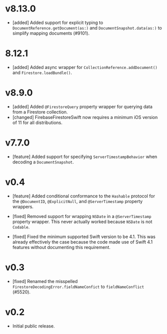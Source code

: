# v8.13.0
- [added] Added support for explicit typing to `DocumentReference.getDocument(as:)` 
  and `DocumentSnapshot.data(as:)` to simplify mapping documents (#9101).
  
# 8.12.1
- [added] Added async wrapper for `CollectionReference.addDocument()` and
  `Firestore.loadBundle()`.

# v8.9.0
- [added] Added `@FirestoreQuery` property wrapper for querying data from a
  Firestore collection.
- [changed] FirebaseFirestoreSwift now requires a minimum iOS version of 11 for
  all distributions.

# v7.7.0
- [feature] Added support for specifying `ServerTimestampBehavior` when
  decoding a `DocumentSnapshot`.

# v0.4
- [feature] Added conditional conformance to the `Hashable` protocol for the
  `@DocumentID`, `@ExplicitNull`, and `@ServerTimestamp` property wrappers.

- [fixed] Removed support for wrapping `NSDate` in a `@ServerTimestamp`
  property wrapper. This never actually worked because `NSDate` is not
  `Codable`.
- [fixed] Fixed the minimum supported Swift version to be 4.1. This was already
  effectively the case because the code made use of Swift 4.1 features without
  documenting this requirement.

# v0.3
- [fixed] Renamed the misspelled `FirestoreDecodingError.fieldNameConfict` to
  `fieldNameConflict` (#5520).

# v0.2
- Initial public release.
